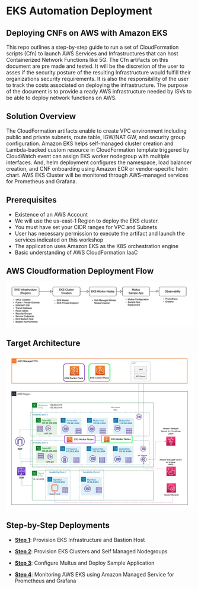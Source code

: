 # EKS Automation Deployment


## Deploying CNFs on AWS with Amazon EKS

This repo outlines a step-by-step guide to run a set of CloudFormation scripts (Cfn) to launch AWS Services and Infrastructures that can host Containerized  Network Functions like 5G. The Cfn artifacts on this document are pre made and tested. It will be the discretion of the user to asses if the security posture of the resulting Infrastructure would fulfill their organizations security requirements. It is also the responsibility of the user to track the costs associated on deploying the infrastructure. The purpose of the document is to provide a ready AWS infrastructure needed by ISVs to be able to deploy network functions on AWS.


## Solution Overview

The CloudFormation artifacts enable to create VPC environment including public and private subnets, route table, IGW/NAT GW, and security group configuration. Amazon EKS helps self-managed cluster creation and Lambda-backed custom resource in CloudFormation template triggered by CloudWatch event can assign EKS worker nodegroup with multiple interfaces. And, helm deployment configures the namespace, load balancer creation, and CNF onboarding using Amazon ECR or vendor-specific helm chart. AWS EKS Cluster will be monitored through AWS-managed services for Prometheus and Grafana.

## Prerequisites

- Existence of an AWS Account
- We will use the us-east-1 Region to deploy the EKS cluster. 
- You must have set your CIDR ranges for VPC and Subnets
- User has necessary permission to execute the artifact and launch the services indicated on this workshop
- The application uses Amazon EKS as the K8S orchestration engine
- Basic understanding of AWS CloudFormation IaaC

## AWS Cloudformation Deployment Flow

![Deployment-flow.jpg](./images/Deployment-flow.jpg)

## Target Architecture

![target-architecture.jpg](./images/target-architecture.jpg)


## Step-by-Step Deployments

* **[Step 1](https://github.com/druid-rio/workshop-outposts/blob/master/Step%201%20-%20Infrastructure%20Setup/README-Part1.md)**: Provision EKS Infrastructure and Bastion Host

* **[Step 2](https://github.com/druid-rio/workshop-outposts/blob/master/Step%202%20-%20EKS%20Cluster%20Setup/README-Part2.md)**: Provision EKS Clusters and Self Managed Nodegroups
 
* **[Step 3](https://github.com/druid-rio/workshop-outposts/blob/master/Step%203%20-%20Multus%20and%20App%20Creation/README-Part3.md)**: Configure Multus and Deploy Sample Application

* **[Step 4](https://github.com/druid-rio/workshop-outposts/blob/master/Step%204%20-%20Observability/README-Part4.md)**: Monitoring AWS EKS using Amazon Managed Service for Prometheus and Grafana

 
